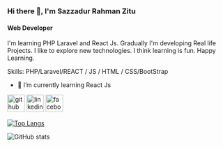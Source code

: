 

### Hi there 👋, I'm Sazzadur Rahman Zitu
#### Web Developer


I'm learning PHP Laravel and React Js. Gradually I'm developing Real life Projects. I like to explore new technologies. I think learning is fun. Happy Learning.

Skills: PHP/Laravel/REACT / JS / HTML / CSS/BootStrap

- 🌱 I’m currently learning React Js 


[<img src='https://cdn.jsdelivr.net/npm/simple-icons@3.0.1/icons/github.svg' alt='github' height='40'>](https://github.com/SrZitu)  [<img src='https://cdn.jsdelivr.net/npm/simple-icons@3.0.1/icons/linkedin.svg' alt='linkedin' height='40'>](https://www.linkedin.com/in/https://www.linkedin.com/in/md-sazzadur-rahman-zitu-724558137//)  [<img src='https://cdn.jsdelivr.net/npm/simple-icons@3.0.1/icons/facebook.svg' alt='facebook' height='40'>](https://www.facebook.com/https://www.facebook.com/Md.Sazzadur.Rahman.Zitu/)  


[![Top Langs](https://github-readme-stats.vercel.app/api/top-langs/?username=SrZitu)](https://github.com/anuraghazra/github-readme-stats)

![GitHub stats](https://github-readme-stats.vercel.app/api?username=SrZitu&show_icons=true)  

 


